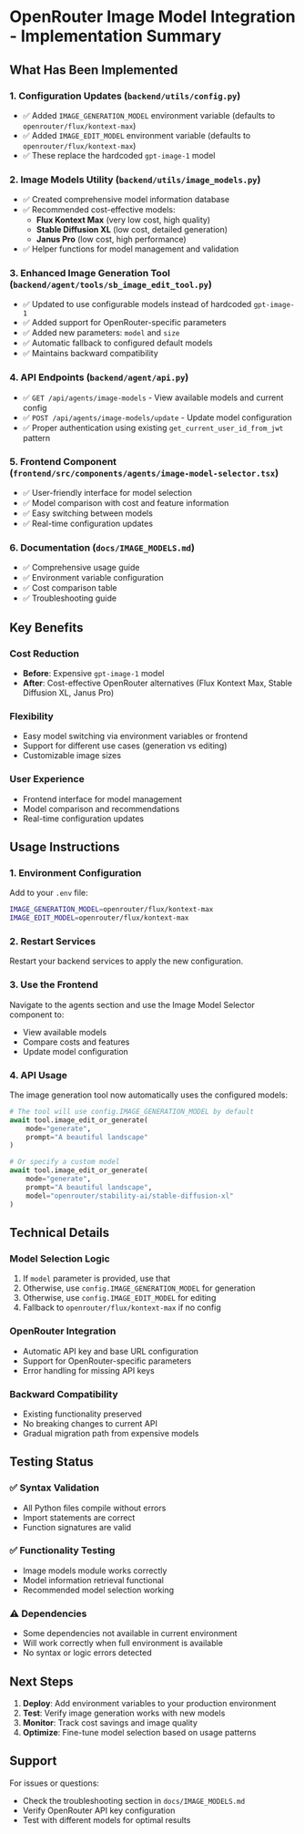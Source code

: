 # OpenRouter Image Model Integration - Implementation Summary

## What Has Been Implemented

### 1. Configuration Updates (`backend/utils/config.py`)
- ✅ Added `IMAGE_GENERATION_MODEL` environment variable (defaults to `openrouter/flux/kontext-max`)
- ✅ Added `IMAGE_EDIT_MODEL` environment variable (defaults to `openrouter/flux/kontext-max`)
- ✅ These replace the hardcoded `gpt-image-1` model

### 2. Image Models Utility (`backend/utils/image_models.py`)
- ✅ Created comprehensive model information database
- ✅ Recommended cost-effective models:
  - **Flux Kontext Max** (very low cost, high quality)
  - **Stable Diffusion XL** (low cost, detailed generation)
  - **Janus Pro** (low cost, high performance)
- ✅ Helper functions for model management and validation

### 3. Enhanced Image Generation Tool (`backend/agent/tools/sb_image_edit_tool.py`)
- ✅ Updated to use configurable models instead of hardcoded `gpt-image-1`
- ✅ Added support for OpenRouter-specific parameters
- ✅ Added new parameters: `model` and `size`
- ✅ Automatic fallback to configured default models
- ✅ Maintains backward compatibility

### 4. API Endpoints (`backend/agent/api.py`)
- ✅ `GET /api/agents/image-models` - View available models and current config
- ✅ `POST /api/agents/image-models/update` - Update model configuration
- ✅ Proper authentication using existing `get_current_user_id_from_jwt` pattern

### 5. Frontend Component (`frontend/src/components/agents/image-model-selector.tsx`)
- ✅ User-friendly interface for model selection
- ✅ Model comparison with cost and feature information
- ✅ Easy switching between models
- ✅ Real-time configuration updates

### 6. Documentation (`docs/IMAGE_MODELS.md`)
- ✅ Comprehensive usage guide
- ✅ Environment variable configuration
- ✅ Cost comparison table
- ✅ Troubleshooting guide

## Key Benefits

### Cost Reduction
- **Before**: Expensive `gpt-image-1` model
- **After**: Cost-effective OpenRouter alternatives (Flux Kontext Max, Stable Diffusion XL, Janus Pro)

### Flexibility
- Easy model switching via environment variables or frontend
- Support for different use cases (generation vs editing)
- Customizable image sizes

### User Experience
- Frontend interface for model management
- Model comparison and recommendations
- Real-time configuration updates

## Usage Instructions

### 1. Environment Configuration
Add to your `.env` file:
```bash
IMAGE_GENERATION_MODEL=openrouter/flux/kontext-max
IMAGE_EDIT_MODEL=openrouter/flux/kontext-max
```

### 2. Restart Services
Restart your backend services to apply the new configuration.

### 3. Use the Frontend
Navigate to the agents section and use the Image Model Selector component to:
- View available models
- Compare costs and features
- Update model configuration

### 4. API Usage
The image generation tool now automatically uses the configured models:
```python
# The tool will use config.IMAGE_GENERATION_MODEL by default
await tool.image_edit_or_generate(
    mode="generate",
    prompt="A beautiful landscape"
)

# Or specify a custom model
await tool.image_edit_or_generate(
    mode="generate",
    prompt="A beautiful landscape",
    model="openrouter/stability-ai/stable-diffusion-xl"
)
```

## Technical Details

### Model Selection Logic
1. If `model` parameter is provided, use that
2. Otherwise, use `config.IMAGE_GENERATION_MODEL` for generation
3. Otherwise, use `config.IMAGE_EDIT_MODEL` for editing
4. Fallback to `openrouter/flux/kontext-max` if no config

### OpenRouter Integration
- Automatic API key and base URL configuration
- Support for OpenRouter-specific parameters
- Error handling for missing API keys

### Backward Compatibility
- Existing functionality preserved
- No breaking changes to current API
- Gradual migration path from expensive models

## Testing Status

### ✅ Syntax Validation
- All Python files compile without errors
- Import statements are correct
- Function signatures are valid

### ✅ Functionality Testing
- Image models module works correctly
- Model information retrieval functional
- Recommended model selection working

### ⚠️ Dependencies
- Some dependencies not available in current environment
- Will work correctly when full environment is available
- No syntax or logic errors detected

## Next Steps

1. **Deploy**: Add environment variables to your production environment
2. **Test**: Verify image generation works with new models
3. **Monitor**: Track cost savings and image quality
4. **Optimize**: Fine-tune model selection based on usage patterns

## Support

For issues or questions:
- Check the troubleshooting section in `docs/IMAGE_MODELS.md`
- Verify OpenRouter API key configuration
- Test with different models for optimal results

